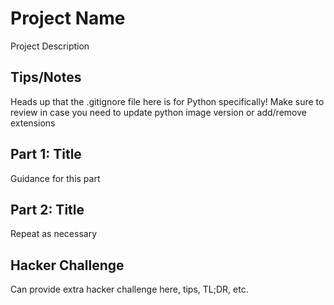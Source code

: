 # Project Name
Project Description

## Tips/Notes
Heads up that the .gitignore file here is for Python specifically! Make sure to review in case you need to update python image version or add/remove extensions
## Part 1: Title
Guidance for this part

## Part 2: Title
Repeat as necessary

## Hacker Challenge
Can provide extra hacker challenge here, tips, TL;DR, etc.
